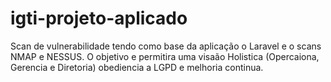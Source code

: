 # igti-projeto-aplicado
Scan de vulnerabilidade tendo como base da aplicação o Laravel e o scans NMAP  e NESSUS. 
O objetivo e permitira uma visaão Holistica (Opercaiona, Gerencia e Diretoria) obediencia a LGPD  e melhoria continua.
